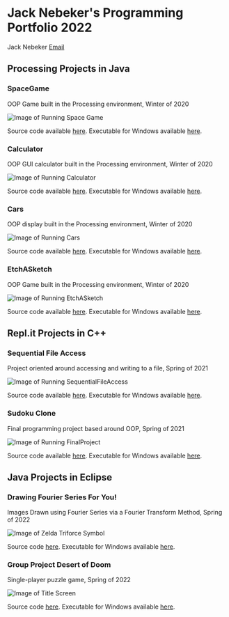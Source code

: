 # Jack Nebeker's Programming Portfolio 2022
Jack Nebeker [Email](mailto:thejacknebeker@gmail.com)
## Processing Projects in Java

### SpaceGame
OOP Game built in the Processing environment, Winter of 2020

![Image of Running Space Game](https://github.com/StayFrostyLads/CPP/blob/gh-pages/images/spacegame.PNG?raw=true)

Source code available [here](https://github.com/StayFrostyLads/CPP/tree/gh-pages/src/SPACEGAME). Executable for Windows available [here](https://github.com/StayFrostyLads/CPP/blob/gh-pages/src/SPACEGAME/SPACEGAME.zip).

### Calculator
OOP GUI calculator built in the Processing environment, Winter of 2020

![Image of Running Calculator](https://github.com/StayFrostyLads/CPP/blob/gh-pages/images/calculatorportfolio.PNG?raw=true)

Source code available [here](https://github.com/StayFrostyLads/CPP/tree/gh-pages/src/Calculator). Executable for Windows available [here](https://github.com/StayFrostyLads/CPP/blob/gh-pages/src/Calculator/application.windows64.zip).

### Cars
OOP display built in the Processing environment, Winter of 2020

![Image of Running Cars](https://github.com/StayFrostyLads/CPP/blob/gh-pages/images/cars.PNG)

Source code available [here](https://github.com/StayFrostyLads/CPP/tree/gh-pages/src/CARS). Executable for Windows available [here](https://github.com/StayFrostyLads/CPP/blob/gh-pages/src/CARS/application.windows64.zip).

### EtchASketch
OOP Game built in the Processing environment, Winter of 2020

![Image of Running EtchASketch](https://github.com/StayFrostyLads/CPP/blob/gh-pages/images/etchasketch.PNG)

Source code available [here](https://github.com/StayFrostyLads/CPP/tree/gh-pages/src/EtchASketch). Executable for Windows available [here](https://github.com/StayFrostyLads/CPP/blob/gh-pages/src/EtchASketch/application.windows64.zip).

## Repl.it Projects in C++

### Sequential File Access
Project oriented around accessing and writing to a file, Spring of 2021

![Image of Running SequentialFileAccess](https://github.com/StayFrostyLads/CPP/blob/gh-pages/images/sequentialfileaccess.PNG)

Source code available [here](https://github.com/StayFrostyLads/CPP/tree/gh-pages/src/SequentialFileAccess). Executable for Windows available [here](https://github.com/StayFrostyLads/CPP/blob/gh-pages/src/SequentialFileAccess/SequentialFileAccess.zip).

### Sudoku Clone
Final programming project based around OOP, Spring of 2021

![Image of Running FinalProject](https://github.com/StayFrostyLads/CPP/blob/gh-pages/images/sudokugui1.PNG)

Source code available [here](https://github.com/StayFrostyLads/CPP/tree/gh-pages/src/Sudoku). Executable for Windows available [here](https://github.com/StayFrostyLads/CPP/blob/gh-pages/src/Sudoku/FinalProject.zip).

## Java Projects in Eclipse

### Drawing Fourier Series For You!
Images Drawn using Fourier Series via a Fourier Transform Method, Spring of 2022

![Image of Zelda Triforce Symbol](https://github.com/StayFrostyLads/2022IndividualProject/blob/main/assets/fouriergraphic.PNG)

Source code [here](https://github.com/StayFrostyLads/CPP/tree/gh-pages/src/FourierSeries). Executable for Windows available [here](https://github.com/StayFrostyLads/CPP/blob/gh-pages/src/FourierSeries/Fourier.jar).

### Group Project Desert of Doom
Single-player puzzle game, Spring of 2022

![Image of Title Screen]()

Source code [here](src). Executable for Windows available [here](jar).

